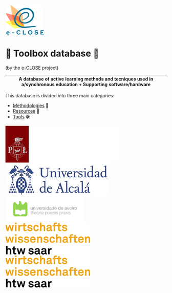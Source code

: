 ![](e-close-color.png)

# :open_file_folder: Toolbox database :file_folder:
(by the [e-CLOSE](eclose.eu) project) 

| A database of active learning methods and tecniques used in a/synchronous education + Supporting software/hardware |
| ------ |

This database is divided into three main categories:
- [Methodologies](https://github.com/e-CLOSE/Toolbox/tree/main/Methodologies) :book: 
- [Resources](https://github.com/e-CLOSE/Toolbox/blob/main/Resources) :paperclip:
- [Tools](https://github.com/e-CLOSE/Toolbox/tree/main/Tools) :hammer_and_wrench:




![](tul.png)
![](uah.png)
![](ua.png)
![](htw.png)
![](Logos/htw.png)
